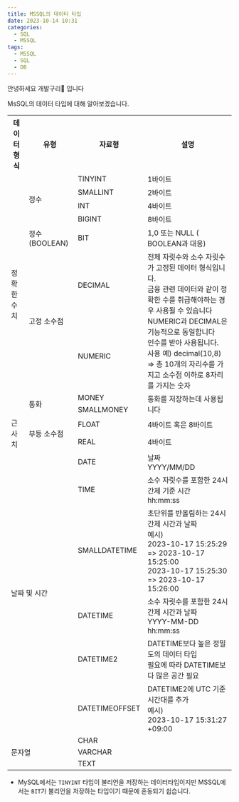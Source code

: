 ```yaml
---
title: MSSQL의 데이터 타입
date: 2023-10-14 10:31
categories:
  - SQL
  - MSSQL
tags:
  - MSSQL
  - SQL
  - DB
---
```


안녕하세요 개발구리🐸 입니다

MsSQL의 데이터 타입에 대해 알아보겠습니다.

<table>
    <tr>
        <th>데이터 형식</th>
        <th>유형</th>
        <th>자료형</th>
        <th>설명</th>
    </tr>
    <tr>
        <td rowspan="9">정확한 수치</td>
        <td rowspan="4">정수</td>
        <td>TINYINT</td>
        <td>1바이트</td>
    </tr>
    <tr>
        <td>SMALLINT</td>
        <td>2바이트</td>
    </tr>
    <tr>
        <td>INT</td>
        <td>4바이트</td>
    </tr>
    <tr>
        <td>BIGINT</td>
        <td>8바이트</td>
    </tr>
    <tr>
        <td>정수 (BOOLEAN)</td>
        <td>BIT</td>
        <td>1,0 또는 NULL ( BOOLEAN과 대응)</td>
    </tr>
    <tr>
        <td rowspan="2">고정 소수점</td>
        <td>DECIMAL</td>
        <td rowspan="2">
            전체 자릿수와 소수 자릿수가 고정된 데이터 형식입니다.
            <br>
            금융 관련 데이터와 같이 정확한 수를 취급해야하는 경우 사용될 수 있습니다
            <br>
            NUMERIC과 DECIMAL은 기능적으로 동일합니다
            <br>
            인수를 받아 사용됩니다.
            <br>
            사용 예) decimal(10,8) => 총 10개의 자리수를 가지고 소수점 이하로 8자리를 가지는 숫자
        </td>
    </tr>
    <tr>
        <td>NUMERIC</td>
    </tr>
    <tr>
        <td rowspan="2">통화</td>
        <td>MONEY</td>
        <td rowspan="2">통화를 저장하는데 사용됩니다</td>
    </tr>
    <tr>
        <td>SMALLMONEY</td>
    </tr>
    <tr>
        <td rowspan="2">근사치</td>
        <td rowspan="2">부등 소수점</td>
        <td>FLOAT</td>
        <td>4바이트 혹은 8바이트</td>
    </tr>
    <tr>
        <td>REAL</td>
        <td>4바이트</td>
    </tr>
    <tr>
        <td rowspan="6" colspan="2">날짜 및 시간</td>
        <td>DATE</td>
        <td>날짜<br>YYYY/MM/DD</td>
    </tr>
    <tr>
        <td>TIME</td>
        <td>소수 자릿수를 포함한 24시간제 기준 시간<br>hh:mm:ss</td>
    </tr>
    <tr>
        <td>SMALLDATETIME</td>
        <td>초단위를 반올림하는 24시간제 시간과 날짜
        <br>
        예시)<br> 
        2023-10-17 15:25:29 => 2023-10-17 15:25:00
        <br>
        2023-10-17 15:25:30 => 2023-10-17 15:26:00
        </td>
    </tr>
    <tr>
        <td>DATETIME</td>
        <td>소수 자릿수를 포함한 24시간제 시간과 날짜<br>YYYY-MM-DD hh:mm:ss</td>
    </tr>
    <tr>
        <td>DATETIME2</td>
        <td>
        DATETIME보다 높은 정밀도의 데이터 타입
        <br>
        필요에 따라 DATETIME보다 많은 공간 필요
        </td>
    </tr>
    <tr>
        <td>DATETIMEOFFSET</td>
        <td>DATETIME2에 UTC 기준 시간대를 추가
        <br>
        예시)<br>
        2023-10-17 15:31:27 +09:00
        </td>
    </tr>
    <tr>
        <td colspan="2" rowspan="3">문자열</td>
        <td>CHAR</td>
        <td></td>
    </tr>
    <tr>
        <td>VARCHAR</td>
        <td></td>
    </tr>
    <tr>
        <td>TEXT</td>
        <td></td>
    </tr>

</table>

- MySQL에서는 `TINYINT` 타입이 불리언을 저장하는 데이터타입이지만 MSSQL에서는 `BIT`가 불리언을 저장하는 타입이기 때문에 혼동되기 쉽습니다.